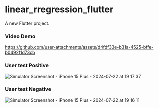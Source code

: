 # linear_rregression_flutter

A new Flutter project.

### Video Demo

https://github.com/user-attachments/assets/d4fdf33e-b31a-4525-bffe-b0492f1d73cb



### User test Positive
![Simulator Screenshot - iPhone 15 Plus - 2024-07-22 at 19 17 37](https://github.com/user-attachments/assets/fa8ab87e-565b-450b-9899-35ef17ac7413)
### User test Negative
![Simulator Screenshot - iPhone 15 Plus - 2024-07-22 at 19 16 11](https://github.com/user-attachments/assets/9a9958a8-61e2-4d69-8c1b-c667091d4f34)
